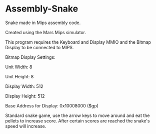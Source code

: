 Assembly-Snake
==============

Snake made in Mips assembly code.

Created using the Mars Mips simulator.

This program requires the Keyboard and Display MMIO and the Bitmap Display to be connected to MIPS.

Bitmap Display Settings:

Unit Width: 8

Unit Height: 8

Display Width: 512

Display Height: 512

Base Address for Display: 0x10008000 ($gp)

Standard snake game, use the arrow keys to move around and eat the pellets to increase score.  After certain scores are reached
the snake's speed will increase.
